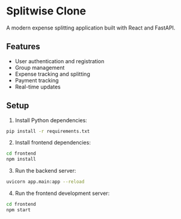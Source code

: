 # Splitwise Clone

A modern expense splitting application built with React and FastAPI.

## Features
- User authentication and registration
- Group management
- Expense tracking and splitting
- Payment tracking
- Real-time updates

## Setup

1. Install Python dependencies:
```bash
pip install -r requirements.txt
```

2. Install frontend dependencies:
```bash
cd frontend
npm install
```

3. Run the backend server:
```bash
uvicorn app.main:app --reload
```

4. Run the frontend development server:
```bash
cd frontend
npm start
```
